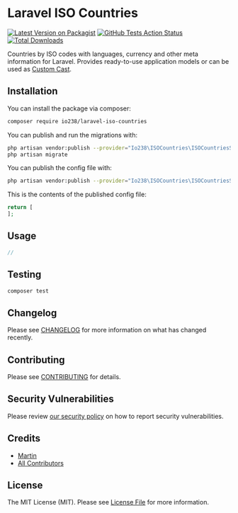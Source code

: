# Laravel ISO Countries

[![Latest Version on Packagist](https://img.shields.io/packagist/v/io238/laravel-iso-countries.svg?style=flat-square)](https://packagist.org/packages/io238/laravel-iso-countries)
[![GitHub Tests Action Status](https://img.shields.io/github/workflow/status/io238/laravel-iso-countries/run-tests?label=tests)](https://github.com/io238/laravel-iso-countries/actions?query=workflow%3ATests+branch%3Amaster)
[![Total Downloads](https://img.shields.io/packagist/dt/io238/laravel-iso-countries.svg?style=flat-square)](https://packagist.org/packages/io238/laravel-iso-countries)


Countries by ISO codes with languages, currency and other meta information for Laravel. Provides ready-to-use application models or can be used as [Custom Cast](https://laravel.com/docs/8.x/eloquent-mutators#custom-casts). 


## Installation

You can install the package via composer:

```bash
composer require io238/laravel-iso-countries
```

You can publish and run the migrations with:

```bash
php artisan vendor:publish --provider="Io238\ISOCountries\ISOCountriesServiceProvider" --tag="migrations"
php artisan migrate
```

You can publish the config file with:
```bash
php artisan vendor:publish --provider="Io238\ISOCountries\ISOCountriesServiceProvider" --tag="config"
```

This is the contents of the published config file:

```php
return [
];
```

## Usage

```php
// 
```

## Testing

```bash
composer test
```

## Changelog

Please see [CHANGELOG](CHANGELOG.md) for more information on what has changed recently.

## Contributing

Please see [CONTRIBUTING](.github/CONTRIBUTING.md) for details.

## Security Vulnerabilities

Please review [our security policy](../../security/policy) on how to report security vulnerabilities.

## Credits

- [Martin](https://github.com/io238)
- [All Contributors](../../contributors)

## License

The MIT License (MIT). Please see [License File](LICENSE.md) for more information.
